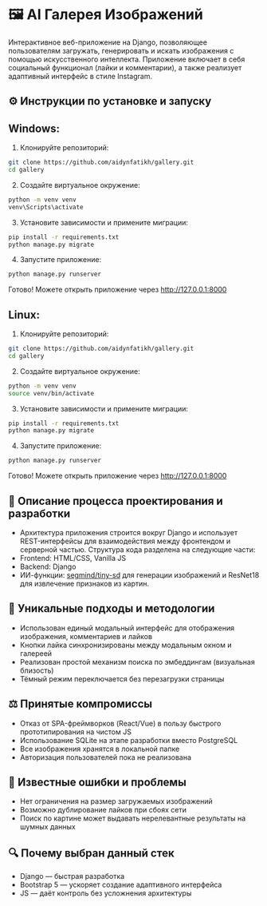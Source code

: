 # 🖼️ AI Галерея Изображений

Интерактивное веб-приложение на Django, позволяющее пользователям загружать, генерировать и искать изображения с помощью искусственного интеллекта. Приложение включает в себя социальный функционал (лайки и комментарии), а также реализует адаптивный интерфейс в стиле Instagram.

## ⚙️ Инструкции по установке и запуску

## Windows:
1. Клонируйте репозиторий:
```bash
git clone https://github.com/aidynfatikh/gallery.git
cd gallery
```
2. Создайте виртуальное окружение:
```bash
python -m venv venv
venv\Scripts\activate  
```
3. Установите зависимости и примените миграции:
```bash
pip install -r requirements.txt
python manage.py migrate
```
4. Запустите приложение:
```bash
python manage.py runserver
```
Готово! Можете открыть приложение через http://127.0.0.1:8000

## Linux:
1. Клонируйте репозиторий:
```bash
git clone https://github.com/aidynfatikh/gallery.git
cd gallery
```
2. Создайте виртуальное окружение:
```bash
python -m venv venv
source venv/bin/activate
```
3. Установите зависимости и примените миграции:
```bash
pip install -r requirements.txt
python manage.py migrate
```
4. Запустите приложение:
```bash
python manage.py runserver
```
Готово! Можете открыть приложение через http://127.0.0.1:8000

## 🧱 Описание процесса проектирования и разработки
- Архитектура приложения строится вокруг Django и использует REST-интерфейсы для взаимодействия между фронтендом и серверной частью. Структура кода разделена на следующие части:
- Frontend: HTML/CSS, Vanilla JS
- Backend: Django
- ИИ-функции: [segmind/tiny-sd](https://huggingface.co/segmind/tiny-sd) для генерации изображений и ResNet18 для извлечение признаков из картин.

## 🧠 Уникальные подходы и методологии
- Использован единый модальный интерфейс для отображения изображения, комментариев и лайков
- Кнопки лайка синхронизированы между модальным окном и галереей
- Реализован простой механизм поиска по эмбеддингам (визуальная близость)
- Тёмный режим переключается без перезагрузки страницы

## ⚖️ Принятые компромиссы
- Отказ от SPA-фреймворков (React/Vue) в пользу быстрого прототипирования на чистом JS
- Использование SQLite на этапе разработки вместо PostgreSQL
- Все изображения хранятся в локальной папке
- Авторизация пользователей пока не реализована

## 🐞 Известные ошибки и проблемы
- Нет ограничения на размер загружаемых изображений
- Возможно дублирование лайков при сбоях сети
- Поиск по картине может выдавать нерелевантные результаты на шумных данных

## 🔍 Почему выбран данный стек
- Django — быстрая разработка
- Bootstrap 5 — ускоряет создание адаптивного интерфейса
- JS — даёт контроль без усложнения архитектуры